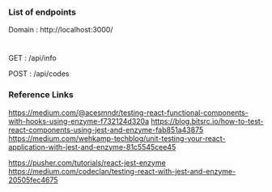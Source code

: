 ### List of endpoints

Domain : http://localhost:3000/

#

GET : /api/info

POST : /api/codes


### Reference Links
https://medium.com/@acesmndr/testing-react-functional-components-with-hooks-using-enzyme-f732124d320a
https://blog.bitsrc.io/how-to-test-react-components-using-jest-and-enzyme-fab851a43875
https://medium.com/wehkamp-techblog/unit-testing-your-react-application-with-jest-and-enzyme-81c5545cee45

https://pusher.com/tutorials/react-jest-enzyme
https://medium.com/codeclan/testing-react-with-jest-and-enzyme-20505fec4675
